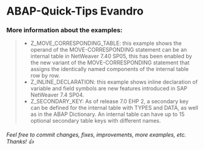# ABAP-Quick-Tips Evandro

### More information about the examples:
>  - Z_MOVE_CORRESPONDING_TABLE: this example shows the operand of the MOVE-CORRESPONDING statement can be an internal table in NetWeaver 7.40 SP05, this has been enabled by the new variant of the MOVE-CORRESPONDING statement that assigns the identically named components of the internal table row by row.
>  - Z_INLINE_DECLARATION: this example shows inline declaration of variable and field symbols are new features introduced in SAP NetWeaver 7.4 SP04.
>  - Z_SECONDARY_KEY: As of release 7.0 EHP 2, a secondary key can be defined for the internal table with TYPES and DATA, as well as in the ABAP Dictionary. An internal table can have up to 15 optional secondary table keys with different names.
###### Feel free to commit changes, fixes, improvements, more examples, etc. Thanks! :+1:
